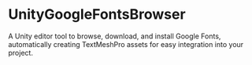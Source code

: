 # UnityGoogleFontsBrowser
A Unity editor tool to browse, download, and install Google Fonts, automatically creating TextMeshPro assets for easy integration into your project.
